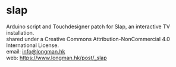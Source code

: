 # slap
Arduino script and Touchdesigner patch for Slap, an interactive TV installation.  
shared under a Creative Commons Attribution-NonCommercial 4.0 International License.  
email: info@longman.hk  
web: https://www.longman.hk/post/_slap
